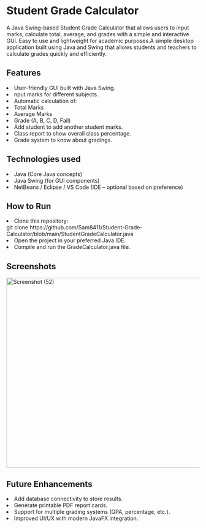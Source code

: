 # Student Grade Calculator
A Java Swing-based Student Grade Calculator that allows users to input marks, calculate total, average, and grades with a simple and interactive GUI. Easy to use and lightweight for academic purposes.A simple desktop application built using Java and Swing that allows students and teachers to calculate grades quickly and efficiently.

<h2>Features</h2>
<li>User-friendly GUI built with Java Swing.</li>
<li>nput marks for different subjects.</li>
<li>Automatic calculation of:</li>
    <li>Total Marks</li>
    <li>Average Marks</li>
    <li>Grade (A, B, C, D, Fail)</li>
<li>Add student to add another student marks.</li>
<li>Class report to show overall class percentage.</li>
<li>Grade system to know about gradings. </li>

<h2>Technologies used</h2>
<li>Java (Core Java concepts)</li>
<li>Java Swing (for GUI components)</li>
<li>NetBeans / Eclipse / VS Code (IDE – optional based on preference)</li>

<h2>How to Run</h2>
<li>Clone this repository:</li>
git clone https://github.com/Sam8411/Student-Grade-Calculator/blob/main/StudentGradeCalculator.java
<li>Open the project in your preferred Java IDE.</li>
<li>Compile and run the GradeCalculator.java file.</li>

<h2>Screenshots</h2>
<img width="890" height="496" alt="Screenshot (52)" src="https://github.com/user-attachments/assets/75e2ef6c-ca9a-4521-826c-12f55c745536" />


<h2>Future Enhancements</h2>
<li>Add database connectivity to store results.</li>
<li>Generate printable PDF report cards.</li>
<li>Support for multiple grading systems (GPA, percentage, etc.).</li>
<li>Improved UI/UX with modern JavaFX integration.</li>

